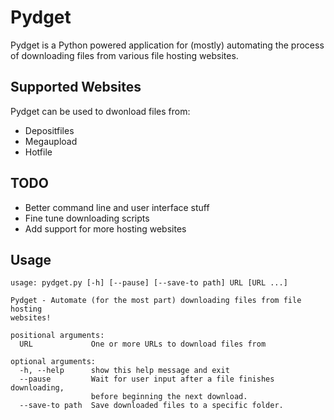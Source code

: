 Pydget
======

Pydget is a Python powered application for (mostly) automating the process of downloading files from various file hosting websites.

Supported Websites
------------------

Pydget can be used to dwonload files from:

* Depositfiles
* Megaupload
* Hotfile

TODO
----

* Better command line and user interface stuff
* Fine tune downloading scripts
* Add support for more hosting websites

Usage
-----

    usage: pydget.py [-h] [--pause] [--save-to path] URL [URL ...]
    
    Pydget - Automate (for the most part) downloading files from file hosting
    websites!
    
    positional arguments:
      URL             One or more URLs to download files from
    
    optional arguments:
      -h, --help      show this help message and exit
      --pause         Wait for user input after a file finishes downloading,
                      before beginning the next download.
      --save-to path  Save downloaded files to a specific folder.